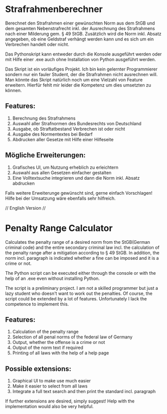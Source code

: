 # Strafrahmenberechner
Berechnet den Strafrahmen einer gewünschten Norm aus dem StGB und dem gesamten Nebenstrafrecht inkl. der Ausrechnung des Strafrahmens nach einer Milderung gem. § 49 StGB. 
Zusätzlich wird die Norm inkl. Absatz angegeben, ob eine Geldstraf verhängt werden kann und es sich um ein Verbrechen handelt oder nicht. 

Das Pythonskript kann entweder durch die Konsole ausgeführt werden oder mit Hilfe einer .exe auch ohne Installation von Python ausgeführt werden.

Das Skript ist ein vorläufiges Projekt. Ich bin kein gelernter Programmierer sondern nur ein fauler Student, der die Strafrahmen nicht ausrechnen will.
Man könnte das Skript natürlich noch um eine Vielzahl von Feature erweitern. Hierfür fehlt mir leider die Kompetenz um dies umsetzten zu können.


## Features:
1. Berechnung des Strafrahmens
2. Auswahl aller Strafnormen des Bundesrechts von Deutschland
3. Ausgabe, ob Straftatbestand Verbrechen ist oder nicht
4. Ausgabe des Normentextes bei Bedarf
5. Abdrucken aller Gesetze mit Hilfe einer Hilfeseite


## Mögliche Erweiterungen:
1. Grafisches UI, um Nutzung erheblich zu erleichtern
2. Auswahl aus allen Gesetzen einfacher gestalten
3. Eine Volltextsuche integrieren und dann die Norm inkl. Absatz abdrucken

Falls weitere Erweiterunge gewünscht sind, gerne einfach Vorschlagen!
Hilfe bei der Umsatzung wäre ebenfalls sehr hilfreich.

// English Version //

# Penalty Range Calculator

Calculates the penalty range of a desired norm from the StGB(German criminal code) and the entire secondary criminal law incl. the calculation of the penalty range after a mitigation according to § 49 StGB. In addition, the norm incl. paragraph is indicated whether a fine can be imposed and it is a crime or not.

The Python script can be executed either through the console or with the help of an .exe even without installing Python.

The script is a preliminary project. I am not a skilled programmer but just a lazy student who doesn't want to work out the penalties. Of course, the script could be extended by a lot of features. Unfortunately I lack the competence to implement this.
## Features:

1. Calculation of the penalty range
2. Selection of all penal norms of the federal law of Germany
3. Output, whether the offense is a crime or not
4. Output of the norm text if required
5. Printing of all laws with the help of a help page

## Possible extensions:

1. Graphical UI to make use much easier
2. Make it easier to select from all laws
3. Integrate a full text search and then print the standard incl. paragraph

If further extensions are desired, simply suggest!
Help with the implementation would also be very helpful.

